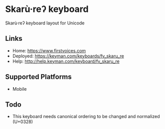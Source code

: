 Skarù·reʔ keyboard
======================

Skarù·reʔ keyboard layout for Unicode

Links
-----

 * Home:     <https://www.firstvoices.com>
 * Deployed: <https://keyman.com/keyboards/fv_skaru_re>
 * Help:     <http://help.keyman.com/keyboard/fv_skaru_re>
 
Supported Platforms
-------------------

 * Mobile

Todo
----

 * This keyboard needs canonical ordering to be changed and normalized (U+0328)
